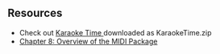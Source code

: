 
##  Resources 




+ Check out [
	    Karaoke Time
	  ](http://gnese.free.fr/Projects/KaraokeTime/?language=en) downloaded as KaraokeTime.zip
+  [
	    Chapter 8: Overview of the MIDI Package
	  ](http://docs.oracle.com/javase/7/docs/technotes/guides/sound/programmer_guide/chapter8.html#118852) 


